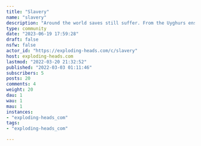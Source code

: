 ```yaml
---
title: "Slavery" 
name: "slavery"
description: "Around the world saves still suffer. From the Uyghurs enslaved in China by the CCP to human trafficking victims sold into sex slavery."
type: community
date: "2023-06-19 17:59:28"
draft: false
nsfw: false
actor_id: "https://exploding-heads.com/c/slavery"
host: exploding-heads.com
lastmod: "2022-03-20 21:32:52"
published: "2022-03-03 01:11:46"
subscribers: 5
posts: 20
comments: 4
weight: 20
dau: 1
wau: 1
mau: 1
instances:
- "exploding-heads_com"
tags: 
- "exploding-heads_com"

---
```


